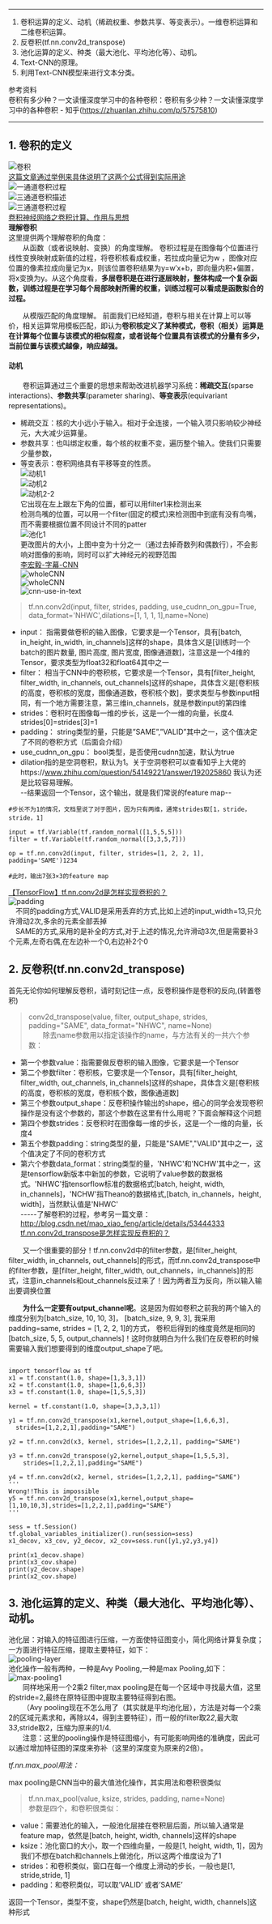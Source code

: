 ***
1. 卷积运算的定义、动机（稀疏权重、参数共享、等变表示）。一维卷积运算和二维卷积运算。  
2. 反卷积(tf.nn.conv2d_transpose)  
3. 池化运算的定义、种类（最大池化、平均池化等）、动机。   
4. Text-CNN的原理。   
5. 利用Text-CNN模型来进行文本分类。   

参考资料    
卷积有多少种？一文读懂深度学习中的各种卷积：卷积有多少种？一文读懂深度学习中的各种卷积 - 知乎(https://zhuanlan.zhihu.com/p/57575810)   
****   
## 1. 卷积的定义   
![卷积](./images/卷积.png)    
[这篇文章通过举例来具体说明了这两个公式得到实际用途](https://www.cnblogs.com/sevenyuan/p/7810755.html)   
![一通道卷积过程](./images/一通道卷积过程.png)   
![三通道卷积描述](./images/三通道卷积描述.png)   
![三通道卷积过程](./images/三通道卷积过程.png)   
[卷积神经网络之卷积计算、作用与思想 ](https://www.cnblogs.com/shine-lee/p/9932226.html)   
**理解卷积**   
这里提供两个理解卷积的角度：    
&emsp;&emsp;从函数（或者说映射、变换）的角度理解。 卷积过程是在图像每个位置进行线性变换映射成新值的过程，将卷积核看成权重，若拉成向量记为w
，图像对应位置的像素拉成向量记为x，则该位置卷积结果为y=w′x+b，即向量内积+偏置，将x变换为y。从这个角度看，**多层卷积是在进行逐层映射，整体构成一个复杂函数，训练过程是在学习每个局部映射所需的权重，训练过程可以看成是函数拟合的过程。**     

&emsp;&emsp;从模版匹配的角度理解。 前面我们已经知道，卷积与相关在计算上可以等价，相关运算常用模板匹配，即认为**卷积核定义了某种模式，卷积（相关）运算是在计算每个位置与该模式的相似程度，或者说每个位置具有该模式的分量有多少，当前位置与该模式越像，响应越强。**   
#### 动机  
&emsp;&emsp;卷积运算通过三个重要的思想来帮助改进机器学习系统：**稀疏交互**(sparse interactions)、**参数共享**(parameter sharing)、**等变表示**(equivariant representations)。   
* 稀疏交互：核的大小远小于输入。相对于全连接，一个输入项只影响较少神经元，大大减少运算量。  
* 参数共享：也叫绑定权重，每个核的权重不变，遍历整个输入。使我们只需要少量参数，   
* 等变表示：卷积网络具有平移等变的性质。  
![动机1](./images/动机1.png)     
![动机2](./images/动机2.png)     
![动机2-2](./images/动机2-2.png)     
它出现在左上跟左下角的位置，都可以用filter1来检测出来   
检测鸟嘴的位置，可以用一个fliter(固定的模式)来检测图中到底有没有鸟嘴，而不需要根据位置不同设计不同的patter      
![池化1](./images/池化1.png)   
更改图片的大小，上图中变为十分之一（通过去掉奇数列和偶数行），不会影响对图像的影响，同时可以扩大神经元的视野范围   
[李宏毅-字幕-CNN](https://www.bilibili.com/video/av44989461?from=search&seid=7846858415584841644)   
![wholeCNN](./images/wholeCNN.PNG)   
![wholeCNN](./images/联系到RNN.PNG)   
![cnn-use-in-text](./images/cnn-use-in-text.PNG)   
>tf.nn.conv2d(input, filter, strides, padding, use_cudnn_on_gpu=True,  data_format='NHWC',dilations=[1, 1, 1, 1],name=None)    

* input： 指需要做卷积的输入图像，它要求是一个Tensor，具有[batch, in_height, in_width, in_channels]这样的shape，具体含义是[训练时一个batch的图片数量, 图片高度, 图片宽度, 图像通道数]，注意这是一个4维的Tensor，要求类型为float32和float64其中之一   
* filter： 相当于CNN中的卷积核，它要求是一个Tensor，具有[filter_height, filter_width, in_channels, out_channels]这样的shape，具体含义是[卷积核的高度，卷积核的宽度，图像通道数，卷积核个数]，要求类型与参数input相同，有一个地方需要注意，第三维in_channels，就是参数input的第四维     
* strides：卷积时在图像每一维的步长，这是一个一维的向量，长度4.  strides[0]=strides[3]=1   
* padding： string类型的量，只能是”SAME”,”VALID”其中之一，这个值决定了不同的卷积方式（后面会介绍）  
* use_cudnn_on_gpu： bool类型，是否使用cudnn加速，默认为true   
* dilation指的是空洞卷积，默认为1。关于空洞卷积可以查看知乎上大佬的https://www.zhihu.com/question/54149221/answer/192025860 我认为还是比较容易理解。   
--结果返回一个Tensor，这个输出，就是我们常说的feature map--
```
#步长不为1的情况，文档里说了对于图片，因为只有两维，通常strides取[1，stride，stride，1]

input = tf.Variable(tf.random_normal([1,5,5,5]))
filter = tf.Variable(tf.random_normal([3,3,5,7]))

op = tf.nn.conv2d(input, filter, strides=[1, 2, 2, 1], padding='SAME')1234

#此时，输出7张3×3的feature map 
```
[【TensorFlow】tf.nn.conv2d是怎样实现卷积的？](https://blog.csdn.net/mao_xiao_feng/article/details/78004522)   
![padding](./images/padding.png)   
&emsp;不同的padding方式,VALID是采用丢弃的方式,比如上述的input_width=13,只允许滑动2次,多余的元素全部丢掉     
&emsp;SAME的方式,采用的是补全的方式,对于上述的情况,允许滑动3次,但是需要补3个元素,左奇右偶,在左边补一个0,右边补2个0  

## 2. 反卷积(tf.nn.conv2d_transpose)    
首先无论你如何理解反卷积，请时刻记住一点，反卷积操作是卷积的反向,(转置卷积)   
>conv2d_transpose(value, filter, output_shape, strides, padding="SAME", data_format="NHWC", name=None)  
&emsp;&emsp;除去name参数用以指定该操作的name，与方法有关的一共六个参数：   
* 第一个参数value：指需要做反卷积的输入图像，它要求是一个Tensor   
* 第二个参数filter：卷积核，它要求是一个Tensor，具有[filter_height, filter_width, out_channels, in_channels]这样的shape，具体含义是[卷积核的高度，卷积核的宽度，卷积核个数，图像通道数]   
* 第三个参数output_shape：反卷积操作输出的shape，细心的同学会发现卷积操作是没有这个参数的，那这个参数在这里有什么用呢？下面会解释这个问题   
* 第四个参数strides：反卷积时在图像每一维的步长，这是一个一维的向量，长度4   
* 第五个参数padding：string类型的量，只能是"SAME","VALID"其中之一，这个值决定了不同的卷积方式   
* 第六个参数data_format：string类型的量，'NHWC'和'NCHW'其中之一，这是tensorflow新版本中新加的参数，它说明了value参数的数据格式。'NHWC'指tensorflow标准的数据格式[batch, height, width, in_channels]，'NCHW'指Theano的数据格式,[batch, in_channels，height, width]，当然默认值是'NHWC'   
  -----了解卷积的过程，参考另一篇文章：http://blog.csdn.net/mao_xiao_feng/article/details/53444333
[tf.nn.conv2d_transpose是怎样实现反卷积的？](https://blog.csdn.net/mao_xiao_feng/article/details/71713358)   
  
&emsp;&emsp;又一个很重要的部分！tf.nn.conv2d中的filter参数，是[filter_height, filter_width, in_channels, out_channels]的形式，而tf.nn.conv2d_transpose中的filter参数，是[filter_height, filter_width, out_channels，in_channels]的形式，注意in_channels和out_channels反过来了！因为两者互为反向，所以输入输出要调换位置    
      
&emsp;&emsp;**为什么一定要有output_channel呢**。这是因为假如卷积之前我的两个输入的维度分别为[batch_size, 10, 10, 3]， [batch_size, 9, 9, 3], 我采用padding=same, strides = [1, 2, 2, 1]的方式， 卷积后得到的维度竟然是相同的[batch_size, 5, 5, output_channels]！这时你就明白为什么我们在反卷积的时候需要输入我们想要得到的维度output_shape了吧。    

```

import tensorflow as tf
x1 = tf.constant(1.0, shape=[1,3,3,1])
x2 = tf.constant(1.0, shape=[1,6,6,3])
x3 = tf.constant(1.0, shape=[1,5,5,3])

kernel = tf.constant(1.0, shape=[3,3,3,1])

y1 = tf.nn.conv2d_transpose(x1,kernel,output_shape=[1,6,6,3],
  strides=[1,2,2,1],padding="SAME")
  
y2 = tf.nn.conv2d(x3, kernel, strides=[1,2,2,1], padding="SAME")

y3 = tf.nn.conv2d_transpose(y2,kernel,output_shape=[1,5,5,3],
    strides=[1,2,2,1],padding="SAME")

y4 = tf.nn.conv2d(x2, kernel, strides=[1,2,2,1], padding="SAME")
'''
Wrong!!This is impossible
y5 = tf.nn.conv2d_transpose(x1,kernel,output_shape=[1,10,10,3],strides=[1,2,2,1],padding="SAME")
'''

sess = tf.Session()
tf.global_variables_initializer().run(session=sess)
x1_decov, x3_cov, y2_decov, x2_cov=sess.run([y1,y2,y3,y4])

print(x1_decov.shape)
print(x3_cov.shape)
print(y2_decov.shape)
print(x2_cov.shape)
```  
## 3. 池化运算的定义、种类（最大池化、平均池化等）、动机。    
池化层：对输入的特征图进行压缩，一方面使特征图变小，简化网络计算复杂度；一方面进行特征压缩，提取主要特征，如下：  
![pooling-layer](./images/pooling-layer.png)  
池化操作一般有两种，一种是Avy Pooling,一种是max Pooling,如下：   
![max-pooling1](./images/max-pooling1.png)  
&emsp;&emsp;同样地采用一个2乘2 filter,max pooling是在每一个区域中寻找最大值，这里的stride=2,最终在原特征图中提取主要特征得到右图。    
&emsp;&emsp;（Avy pooling现在不怎么用了（其实就是平均池化层），方法是对每一个2乘2的区域元素求和，再除以4，得到主要特征），而一般的filter取2*2*,最大取3*3*,stride取2，压缩为原来的1/4.    
&emsp;&emsp;注意：这里的pooling操作是特征图缩小，有可能影响网络的准确度，因此可以通过增加特征图的深度来弥补（这里的深度变为原来的2倍）。    

*tf.nn.max_pool用法：*      

max pooling是CNN当中的最大值池化操作，其实用法和卷积很类似   
>tf.nn.max_pool(value, ksize, strides, padding, name=None)    
参数是四个，和卷积很类似：    
* value：需要池化的输入，一般池化层接在卷积层后面，所以输入通常是feature map，依然是[batch, height, width, channels]这样的shape   
* ksize：池化窗口的大小，取一个四维向量，一般是[1, height, width, 1]，因为我们不想在batch和channels上做池化，所以这两个维度设为了1    
* strides：和卷积类似，窗口在每一个维度上滑动的步长，一般也是[1, stride,stride, 1]   
* padding：和卷积类似，可以取’VALID’ 或者’SAME’   

返回一个Tensor，类型不变，shape仍然是[batch, height, width, channels]这种形式   
